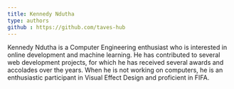 ```yaml
---
title: Kennedy Ndutha
type: authors
github : https://github.com/taves-hub
---
```

Kennedy Ndutha is a Computer Engineering enthusiast who is interested in online development and machine learning. He has contributed to several web development projects, for which he has received several awards and accolades over the years. When he is not working on computers, he is an enthusiastic participant in Visual Effect Design and proficient in FIFA.
